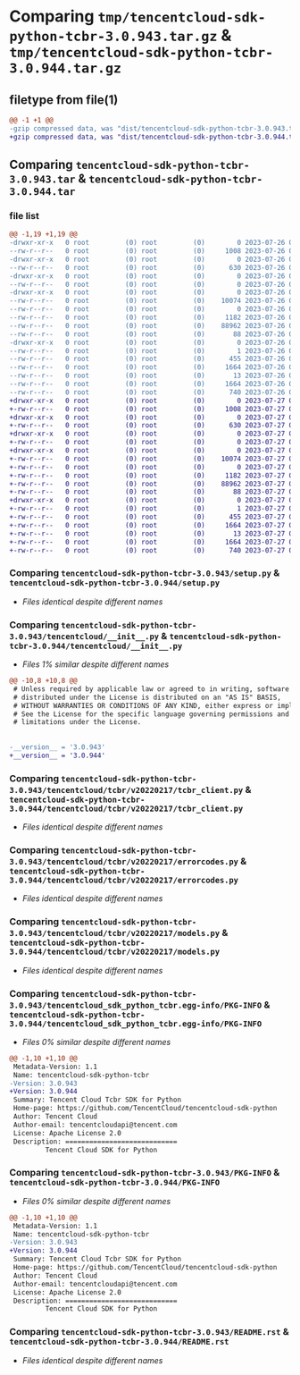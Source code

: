 # Comparing `tmp/tencentcloud-sdk-python-tcbr-3.0.943.tar.gz` & `tmp/tencentcloud-sdk-python-tcbr-3.0.944.tar.gz`

## filetype from file(1)

```diff
@@ -1 +1 @@
-gzip compressed data, was "dist/tencentcloud-sdk-python-tcbr-3.0.943.tar", last modified: Wed Jul 26 00:44:56 2023, max compression
+gzip compressed data, was "dist/tencentcloud-sdk-python-tcbr-3.0.944.tar", last modified: Thu Jul 27 02:24:01 2023, max compression
```

## Comparing `tencentcloud-sdk-python-tcbr-3.0.943.tar` & `tencentcloud-sdk-python-tcbr-3.0.944.tar`

### file list

```diff
@@ -1,19 +1,19 @@
-drwxr-xr-x   0 root         (0) root         (0)        0 2023-07-26 00:44:56.000000 tencentcloud-sdk-python-tcbr-3.0.943/
--rw-r--r--   0 root         (0) root         (0)     1008 2023-07-26 00:44:56.000000 tencentcloud-sdk-python-tcbr-3.0.943/setup.py
-drwxr-xr-x   0 root         (0) root         (0)        0 2023-07-26 00:44:56.000000 tencentcloud-sdk-python-tcbr-3.0.943/tencentcloud/
--rw-r--r--   0 root         (0) root         (0)      630 2023-07-26 00:44:56.000000 tencentcloud-sdk-python-tcbr-3.0.943/tencentcloud/__init__.py
-drwxr-xr-x   0 root         (0) root         (0)        0 2023-07-26 00:44:56.000000 tencentcloud-sdk-python-tcbr-3.0.943/tencentcloud/tcbr/
--rw-r--r--   0 root         (0) root         (0)        0 2023-07-26 00:44:56.000000 tencentcloud-sdk-python-tcbr-3.0.943/tencentcloud/tcbr/__init__.py
-drwxr-xr-x   0 root         (0) root         (0)        0 2023-07-26 00:44:56.000000 tencentcloud-sdk-python-tcbr-3.0.943/tencentcloud/tcbr/v20220217/
--rw-r--r--   0 root         (0) root         (0)    10074 2023-07-26 00:44:56.000000 tencentcloud-sdk-python-tcbr-3.0.943/tencentcloud/tcbr/v20220217/tcbr_client.py
--rw-r--r--   0 root         (0) root         (0)        0 2023-07-26 00:44:56.000000 tencentcloud-sdk-python-tcbr-3.0.943/tencentcloud/tcbr/v20220217/__init__.py
--rw-r--r--   0 root         (0) root         (0)     1182 2023-07-26 00:44:56.000000 tencentcloud-sdk-python-tcbr-3.0.943/tencentcloud/tcbr/v20220217/errorcodes.py
--rw-r--r--   0 root         (0) root         (0)    88962 2023-07-26 00:44:56.000000 tencentcloud-sdk-python-tcbr-3.0.943/tencentcloud/tcbr/v20220217/models.py
--rw-r--r--   0 root         (0) root         (0)       88 2023-07-26 00:44:56.000000 tencentcloud-sdk-python-tcbr-3.0.943/setup.cfg
-drwxr-xr-x   0 root         (0) root         (0)        0 2023-07-26 00:44:56.000000 tencentcloud-sdk-python-tcbr-3.0.943/tencentcloud_sdk_python_tcbr.egg-info/
--rw-r--r--   0 root         (0) root         (0)        1 2023-07-26 00:44:56.000000 tencentcloud-sdk-python-tcbr-3.0.943/tencentcloud_sdk_python_tcbr.egg-info/dependency_links.txt
--rw-r--r--   0 root         (0) root         (0)      455 2023-07-26 00:44:56.000000 tencentcloud-sdk-python-tcbr-3.0.943/tencentcloud_sdk_python_tcbr.egg-info/SOURCES.txt
--rw-r--r--   0 root         (0) root         (0)     1664 2023-07-26 00:44:56.000000 tencentcloud-sdk-python-tcbr-3.0.943/tencentcloud_sdk_python_tcbr.egg-info/PKG-INFO
--rw-r--r--   0 root         (0) root         (0)       13 2023-07-26 00:44:56.000000 tencentcloud-sdk-python-tcbr-3.0.943/tencentcloud_sdk_python_tcbr.egg-info/top_level.txt
--rw-r--r--   0 root         (0) root         (0)     1664 2023-07-26 00:44:56.000000 tencentcloud-sdk-python-tcbr-3.0.943/PKG-INFO
--rw-r--r--   0 root         (0) root         (0)      740 2023-07-26 00:44:56.000000 tencentcloud-sdk-python-tcbr-3.0.943/README.rst
+drwxr-xr-x   0 root         (0) root         (0)        0 2023-07-27 02:24:01.000000 tencentcloud-sdk-python-tcbr-3.0.944/
+-rw-r--r--   0 root         (0) root         (0)     1008 2023-07-27 02:24:01.000000 tencentcloud-sdk-python-tcbr-3.0.944/setup.py
+drwxr-xr-x   0 root         (0) root         (0)        0 2023-07-27 02:24:01.000000 tencentcloud-sdk-python-tcbr-3.0.944/tencentcloud/
+-rw-r--r--   0 root         (0) root         (0)      630 2023-07-27 02:24:01.000000 tencentcloud-sdk-python-tcbr-3.0.944/tencentcloud/__init__.py
+drwxr-xr-x   0 root         (0) root         (0)        0 2023-07-27 02:24:01.000000 tencentcloud-sdk-python-tcbr-3.0.944/tencentcloud/tcbr/
+-rw-r--r--   0 root         (0) root         (0)        0 2023-07-27 02:24:01.000000 tencentcloud-sdk-python-tcbr-3.0.944/tencentcloud/tcbr/__init__.py
+drwxr-xr-x   0 root         (0) root         (0)        0 2023-07-27 02:24:01.000000 tencentcloud-sdk-python-tcbr-3.0.944/tencentcloud/tcbr/v20220217/
+-rw-r--r--   0 root         (0) root         (0)    10074 2023-07-27 02:24:01.000000 tencentcloud-sdk-python-tcbr-3.0.944/tencentcloud/tcbr/v20220217/tcbr_client.py
+-rw-r--r--   0 root         (0) root         (0)        0 2023-07-27 02:24:01.000000 tencentcloud-sdk-python-tcbr-3.0.944/tencentcloud/tcbr/v20220217/__init__.py
+-rw-r--r--   0 root         (0) root         (0)     1182 2023-07-27 02:24:01.000000 tencentcloud-sdk-python-tcbr-3.0.944/tencentcloud/tcbr/v20220217/errorcodes.py
+-rw-r--r--   0 root         (0) root         (0)    88962 2023-07-27 02:24:01.000000 tencentcloud-sdk-python-tcbr-3.0.944/tencentcloud/tcbr/v20220217/models.py
+-rw-r--r--   0 root         (0) root         (0)       88 2023-07-27 02:24:01.000000 tencentcloud-sdk-python-tcbr-3.0.944/setup.cfg
+drwxr-xr-x   0 root         (0) root         (0)        0 2023-07-27 02:24:01.000000 tencentcloud-sdk-python-tcbr-3.0.944/tencentcloud_sdk_python_tcbr.egg-info/
+-rw-r--r--   0 root         (0) root         (0)        1 2023-07-27 02:24:01.000000 tencentcloud-sdk-python-tcbr-3.0.944/tencentcloud_sdk_python_tcbr.egg-info/dependency_links.txt
+-rw-r--r--   0 root         (0) root         (0)      455 2023-07-27 02:24:01.000000 tencentcloud-sdk-python-tcbr-3.0.944/tencentcloud_sdk_python_tcbr.egg-info/SOURCES.txt
+-rw-r--r--   0 root         (0) root         (0)     1664 2023-07-27 02:24:01.000000 tencentcloud-sdk-python-tcbr-3.0.944/tencentcloud_sdk_python_tcbr.egg-info/PKG-INFO
+-rw-r--r--   0 root         (0) root         (0)       13 2023-07-27 02:24:01.000000 tencentcloud-sdk-python-tcbr-3.0.944/tencentcloud_sdk_python_tcbr.egg-info/top_level.txt
+-rw-r--r--   0 root         (0) root         (0)     1664 2023-07-27 02:24:01.000000 tencentcloud-sdk-python-tcbr-3.0.944/PKG-INFO
+-rw-r--r--   0 root         (0) root         (0)      740 2023-07-27 02:24:01.000000 tencentcloud-sdk-python-tcbr-3.0.944/README.rst
```

### Comparing `tencentcloud-sdk-python-tcbr-3.0.943/setup.py` & `tencentcloud-sdk-python-tcbr-3.0.944/setup.py`

 * *Files identical despite different names*

### Comparing `tencentcloud-sdk-python-tcbr-3.0.943/tencentcloud/__init__.py` & `tencentcloud-sdk-python-tcbr-3.0.944/tencentcloud/__init__.py`

 * *Files 1% similar despite different names*

```diff
@@ -10,8 +10,8 @@
 # Unless required by applicable law or agreed to in writing, software
 # distributed under the License is distributed on an "AS IS" BASIS,
 # WITHOUT WARRANTIES OR CONDITIONS OF ANY KIND, either express or implied.
 # See the License for the specific language governing permissions and
 # limitations under the License.
 
 
-__version__ = '3.0.943'
+__version__ = '3.0.944'
```

### Comparing `tencentcloud-sdk-python-tcbr-3.0.943/tencentcloud/tcbr/v20220217/tcbr_client.py` & `tencentcloud-sdk-python-tcbr-3.0.944/tencentcloud/tcbr/v20220217/tcbr_client.py`

 * *Files identical despite different names*

### Comparing `tencentcloud-sdk-python-tcbr-3.0.943/tencentcloud/tcbr/v20220217/errorcodes.py` & `tencentcloud-sdk-python-tcbr-3.0.944/tencentcloud/tcbr/v20220217/errorcodes.py`

 * *Files identical despite different names*

### Comparing `tencentcloud-sdk-python-tcbr-3.0.943/tencentcloud/tcbr/v20220217/models.py` & `tencentcloud-sdk-python-tcbr-3.0.944/tencentcloud/tcbr/v20220217/models.py`

 * *Files identical despite different names*

### Comparing `tencentcloud-sdk-python-tcbr-3.0.943/tencentcloud_sdk_python_tcbr.egg-info/PKG-INFO` & `tencentcloud-sdk-python-tcbr-3.0.944/tencentcloud_sdk_python_tcbr.egg-info/PKG-INFO`

 * *Files 0% similar despite different names*

```diff
@@ -1,10 +1,10 @@
 Metadata-Version: 1.1
 Name: tencentcloud-sdk-python-tcbr
-Version: 3.0.943
+Version: 3.0.944
 Summary: Tencent Cloud Tcbr SDK for Python
 Home-page: https://github.com/TencentCloud/tencentcloud-sdk-python
 Author: Tencent Cloud
 Author-email: tencentcloudapi@tencent.com
 License: Apache License 2.0
 Description: ============================
         Tencent Cloud SDK for Python
```

### Comparing `tencentcloud-sdk-python-tcbr-3.0.943/PKG-INFO` & `tencentcloud-sdk-python-tcbr-3.0.944/PKG-INFO`

 * *Files 0% similar despite different names*

```diff
@@ -1,10 +1,10 @@
 Metadata-Version: 1.1
 Name: tencentcloud-sdk-python-tcbr
-Version: 3.0.943
+Version: 3.0.944
 Summary: Tencent Cloud Tcbr SDK for Python
 Home-page: https://github.com/TencentCloud/tencentcloud-sdk-python
 Author: Tencent Cloud
 Author-email: tencentcloudapi@tencent.com
 License: Apache License 2.0
 Description: ============================
         Tencent Cloud SDK for Python
```

### Comparing `tencentcloud-sdk-python-tcbr-3.0.943/README.rst` & `tencentcloud-sdk-python-tcbr-3.0.944/README.rst`

 * *Files identical despite different names*

